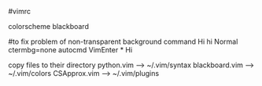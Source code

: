 #vimrc


colorscheme blackboard

#to fix problem of non-transparent background
command Hi hi Normal ctermbg=none
autocmd VimEnter * Hi


copy files to their directory
python.vim      --> ~/.vim/syntax
blackboard.vim  --> ~/.vim/colors
CSApprox.vim    --> ~/.vim/plugins
